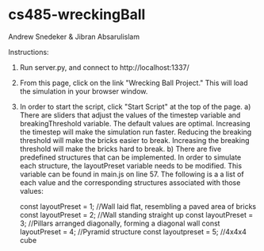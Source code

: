 # cs485-wreckingBall

Andrew Snedeker & Jibran Absarulislam

Instructions: 
1) Run server.py, and connect to http://localhost:1337/
2) From this page, click on the link "Wrecking Ball Project." This will load the simulation in your browser window.
3) In order to start the script, click "Start Script" at the top of the page.
  a) There are sliders that adjust the values of the timestep variable and breakingThreshold variable. The default values are optimal. Increasing the timestep      will make the simulation run faster. Reducing the breaking threshold will make the bricks easier to break. Increasing the breaking threshold will make        the bricks hard to break.
  b) There are five predefined structures that can be implemented. In order to simulate each structure, the layoutPreset variable needs to be modified.              This variable can be found in main.js on line 57. The following is a a list of each value and the corresponding structures associated with those values:
  
     const layoutPreset = 1; //Wall laid flat, resembling a paved area of bricks
     const layoutPreset = 2; //Wall standing straight up
     const layoutPreset = 3; //Pillars arranged diagonally, forming a diagonal wall
     const layoutPreset = 4; //Pyramid structure
     const layoutpreset = 5; //4x4x4 cube
     
